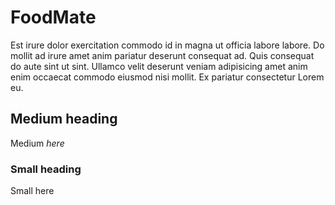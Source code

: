 # FoodMate
Est irure dolor exercitation commodo id in magna ut officia labore labore. Do mollit ad irure amet anim pariatur deserunt consequat ad. Quis consequat do aute sint ut sint. Ullamco velit deserunt veniam adipisicing amet anim enim occaecat commodo eiusmod nisi mollit. Ex pariatur consectetur Lorem eu.
## Medium heading
Medium *here*
### Small heading
Small here
